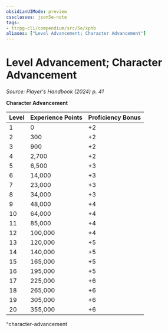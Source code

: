 ```yaml
---
obsidianUIMode: preview
cssclasses: json5e-note
tags:
- ttrpg-cli/compendium/src/5e/xphb
aliases: ["Level Advancement; Character Advancement"]
---
```

# Level Advancement; Character Advancement
*Source: Player's Handbook (2024) p. 41* 

**Character Advancement**

| Level | Experience Points | Proficiency Bonus |
|-------|-------------------|-------------------|
| 1 | 0 | +2 |
| 2 | 300 | +2 |
| 3 | 900 | +2 |
| 4 | 2,700 | +2 |
| 5 | 6,500 | +3 |
| 6 | 14,000 | +3 |
| 7 | 23,000 | +3 |
| 8 | 34,000 | +3 |
| 9 | 48,000 | +4 |
| 10 | 64,000 | +4 |
| 11 | 85,000 | +4 |
| 12 | 100,000 | +4 |
| 13 | 120,000 | +5 |
| 14 | 140,000 | +5 |
| 15 | 165,000 | +5 |
| 16 | 195,000 | +5 |
| 17 | 225,000 | +6 |
| 18 | 265,000 | +6 |
| 19 | 305,000 | +6 |
| 20 | 355,000 | +6 |
^character-advancement